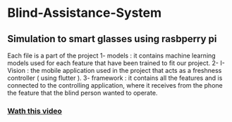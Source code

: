 # Blind-Assistance-System
Simulation to smart glasses using rasbperry pi 
-------------------------------------------------------
 Each file is a part of the project
 1- models : it contains machine learning models used for each feature that have been trained to fit our project.
 2- I-Vision : the mobile application used in the project that acts as a freshness controller ( using flutter ).
 3- framework : it contains all the features and is connected to the controlling application, where it receives from the phone the feature that the blind person wanted to operate.

### [Wath this video](https://drive.google.com/file/d/1S8dn14jmaFCM69SQZvRCMISUKWJjwi0_/view)
